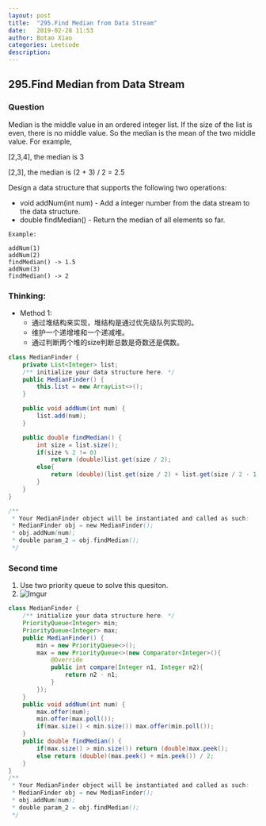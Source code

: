 ```yaml
---
layout: post
title:  "295.Find Median from Data Stream"
date:   2019-02-28 11:53
author: Botao Xiao
categories: Leetcode
description:
---
```

## 295.Find Median from Data Stream

### Question
Median is the middle value in an ordered integer list. If the size of the list is even, there is no middle value. So the median is the mean of the two middle value.
For example,

[2,3,4], the median is 3

[2,3], the median is (2 + 3) / 2 = 2.5

Design a data structure that supports the following two operations:

* void addNum(int num) - Add a integer number from the data stream to the data structure.
* double findMedian() - Return the median of all elements so far.

```
Example:

addNum(1)
addNum(2)
findMedian() -> 1.5
addNum(3)
findMedian() -> 2
```

### Thinking:
* Method 1:
	* 通过堆结构来实现，堆结构是通过优先级队列实现的。
	* 维护一个递增堆和一个递减堆。
	* 通过判断两个堆的size判断总数是奇数还是偶数。

```Java
class MedianFinder {
    private List<Integer> list;
    /** initialize your data structure here. */
    public MedianFinder() {
        this.list = new ArrayList<>();
    }

    public void addNum(int num) {
        list.add(num);
    }

    public double findMedian() {
        int size = list.size();
        if(size % 2 != 0)
            return (double)list.get(size / 2);
        else{
            return (double)(list.get(size / 2) + list.get(size / 2 - 1)) / 2;
        }
    }
}

/**
 * Your MedianFinder object will be instantiated and called as such:
 * MedianFinder obj = new MedianFinder();
 * obj.addNum(num);
 * double param_2 = obj.findMedian();
 */
```

### Second time
1. Use two priority queue to solve this quesiton.
2. ![Imgur](https://i.imgur.com/wuuSz5M.jpg)
```Java
class MedianFinder {
    /** initialize your data structure here. */
    PriorityQueue<Integer> min;
    PriorityQueue<Integer> max;
    public MedianFinder() {
        min = new PriorityQueue<>();
        max = new PriorityQueue<>(new Comparator<Integer>(){
            @Override
            public int compare(Integer n1, Integer n2){
                return n2 - n1;
            }
        });
    }
    public void addNum(int num) {
        max.offer(num);
        min.offer(max.poll());
        if(max.size() < min.size()) max.offer(min.poll());
    }
    public double findMedian() {
        if(max.size() > min.size()) return (double)max.peek();
        else return (double)(max.peek() + min.peek()) / 2;
    }
}
/**
 * Your MedianFinder object will be instantiated and called as such:
 * MedianFinder obj = new MedianFinder();
 * obj.addNum(num);
 * double param_2 = obj.findMedian();
 */
```